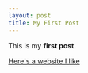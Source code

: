 ```yaml
---
layout: post
title: My First Post
---
```


This is my **first post**.

[Here's a website I like](http://food52.com)
